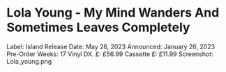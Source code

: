 # Lola Young - My Mind Wanders And Sometimes Leaves Completely

Label: Island
Release Date: May 26, 2023
Announced: January 26, 2023
Pre-Order Weeks: 17
Vinyl DX. £: £56.99
Cassette £: £11.99
Screenshot: Lola_young.png